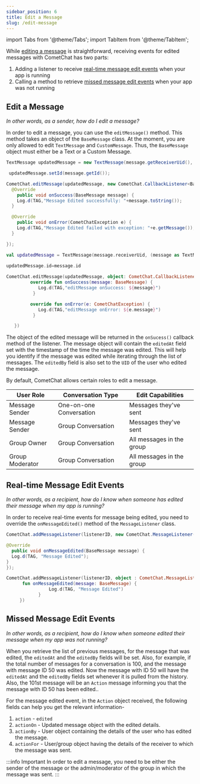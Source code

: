 ```yaml
---
sidebar_position: 6
title: Edit a Message
slug: /edit-message
---
```


import Tabs from '@theme/Tabs';
import TabItem from '@theme/TabItem';


While [editing a message](./edit-message#edit-a-message) is straightforward, receiving events for edited messages with CometChat has two parts:

1. Adding a listener to receive [real-time message edit events](./edit-message#real-time-message-edit-events) when your app is running
2. Calling a method to retrieve [missed message edit events](./edit-message#missed-message-edit-events) when your app was not running

## Edit a Message

_In other words, as a sender, how do I edit a message?_

In order to edit a message, you can use the `editMessage()` method. This method takes an object of the `BaseMessage` class. At the moment, you are only allowed to edit `TextMessage` and `CustomMessage`. Thus, the `BaseMessage` object must either be a Text or a Custom Message.

<Tabs>
<TabItem value="Java" label="Java">

```java
TextMessage updatedMessage = new TextMessage(message.getReceiverUid(), ((TextMessage)message).getText() + "edited",message.getReceiverType());

 updatedMessage.setId(message.getId());

CometChat.editMessage(updatedMessage, new CometChat.CallbackListener<BaseMessage>() {
  @Override
    public void onSuccess(BaseMessage message) {
    Log.d(TAG,"Message Edited successfully: "+message.toString());
  }

  @Override
    public void onError(CometChatException e) {
    Log.d(TAG,"Message Edited failed with exception: "+e.getMessage());
  }

});
```
</TabItem>
<TabItem value="Kotlin" label="Kotlin">

```kotlin
val updatedMessage = TextMessage(message.receiverUid, (message as TextMessage).text + "edited", message.receiverType)

updatedMessage.id=message.id
  
CometChat.editMessage(updatedMessage, object: CometChat.CallbackListener<BaseMessage>() {
         override fun onSuccess(message: BaseMessage) {
            Log.d(TAG,"editMessage onSuccess: ${message}")
          }

         override fun onError(e: CometChatException) {
            Log.d(TAG,"editMessage onError: ${e.message}")
          }

   })
```
</TabItem>
</Tabs>


The object of the edited message will be returned in the `onSucess()` callback method of the listener. The message object will contain the `editedAt` field set with the timestamp of the time the message was edited. This will help you identify if the message was edited while iterating through the list of messages. The `editedBy` field is also set to the `UID` of the user who edited the message.

By default, CometChat allows certain roles to edit a message.

| User Role | Conversation Type | Edit Capabilities | 
| ---- | ---- | ---- | 
| Message Sender | One-on-one Conversation | Messages they've sent | 
| Message Sender | Group Conversation | Messages they've sent | 
| Group Owner | Group Conversation | All messages in the group | 
| Group Moderator | Group Conversation | All messages in the group | 


## Real-time Message Edit Events

_In other words, as a recipient, how do I know when someone has edited their message when my app is running?_

In order to receive real-time events for message being edited, you need to override the `onMessageEdited()` method of the `MessageListener`  class.

<Tabs>
<TabItem value="Java" label="Java">

```java
CometChat.addMessageListener(listenerID, new CometChat.MessageListener() {

@Override
  public void onMessageEdited(BaseMessage message) {
  Log.d(TAG, "Message Edited");
}
});
```
</TabItem>
<TabItem value="Kotlin" label="Kotlin">

```kotlin
CometChat.addMessageListener(listenerID, object : CometChat.MessageListener() {
      fun onMessageEdited(message: BaseMessage) {
                Log.d(TAG, "Message Edited")
            }
     })
```
</TabItem>
</Tabs>


## Missed Message Edit Events

_In other words, as a recipient, how do I know when someone edited their message when my app was not running?_

When you retrieve the list of previous messages, for the message that was edited, the `editedAt` and the `editedBy` fields will be set. Also, for example, if the total number of messages for a conversation is 100, and the message with message ID 50 was edited. Now the message with ID 50 will have the `editedAt` and the `editedBy` fields set whenever it is pulled from the history. Also, the 101st message will be an `Action` message informing you that the message with ID 50 has been edited..

For the message edited event, in the `Action` object received, the following fields can help you get the relevant information-

1. `action` - `edited`
2. `actionOn` - Updated message object with the edited details.
3. `actionBy` - User object containing the details of the user who has edited the message.
4. `actionFor` - User/group object having the details of the receiver to which the message was sent.

:::info Important 
In order to edit a message, you need to be either the sender of the message or the admin/moderator of the group in which the message was sent.
:::